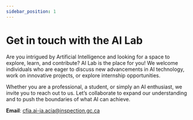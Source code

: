 ```yaml
---
sidebar_position: 1
---
```


# Get in touch with the AI Lab

Are you intrigued by Artificial Intelligence and looking for a space to explore,
learn, and contribute? AI Lab is the place for you! We welcome individuals who
are eager to discuss new advancements in AI technology, work on innovative
projects, or explore internship opportunities.

Whether you are a professional, a student, or simply an AI enthusiast, we invite
you to reach out to us. Let’s collaborate to expand our understanding and to
push the boundaries of what AI can achieve.

**Email**: [cfia.ai-ia.acia@inspection.gc.ca](cfia.ai-ia.acia@inspection.gc.ca)
